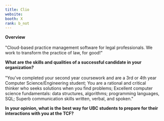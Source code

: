 ```yaml
---
title: Clio
website: 
booth: X
rank: b_not
---
```

**Overview**  
<br>
"Cloud-based practice management software for legal professionals. We work to transform the practice of law, for good!"
<br>

  
**What are the skills and qualities of a successful candidate in your organization?**  
<br>
"You've completed your second year coursework and are a 3rd or 4th year Computer Science/Engineering student;
You are a rational and critical thinker who seeks solutions when you find problems;
Excellent computer science fundamentals: data structures, algorithms; programming languages, SQL;
Superb communication skills written, verbal, and spoken."
<br>

  
**In your opinion, what is the best way for UBC students to prepare for their interactions with you at the TCF?**  

